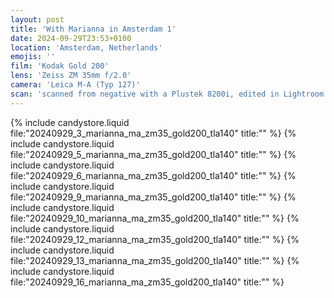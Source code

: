 ```yaml
---
layout: post
title: 'With Marianna in Amsterdam 1'
date: 2024-09-29T23:53+0100
location: 'Amsterdam, Netherlands'
emojis: ''
film: 'Kodak Gold 200'
lens: 'Zeiss ZM 35mm f/2.0'
camera: 'Leica M-A (Typ 127)'
scan: 'scanned from negative with a Plustek 8200i, edited in Lightroom'
---
```


{% include candystore.liquid file:"20240929_3_marianna_ma_zm35_gold200_tla140" title:"" %}
{% include candystore.liquid file:"20240929_5_marianna_ma_zm35_gold200_tla140" title:"" %}
{% include candystore.liquid file:"20240929_6_marianna_ma_zm35_gold200_tla140" title:"" %}
{% include candystore.liquid file:"20240929_9_marianna_ma_zm35_gold200_tla140" title:"" %}
{% include candystore.liquid file:"20240929_10_marianna_ma_zm35_gold200_tla140" title:"" %}
{% include candystore.liquid file:"20240929_12_marianna_ma_zm35_gold200_tla140" title:"" %}
{% include candystore.liquid file:"20240929_13_marianna_ma_zm35_gold200_tla140" title:"" %}
{% include candystore.liquid file:"20240929_16_marianna_ma_zm35_gold200_tla140" title:"" %}